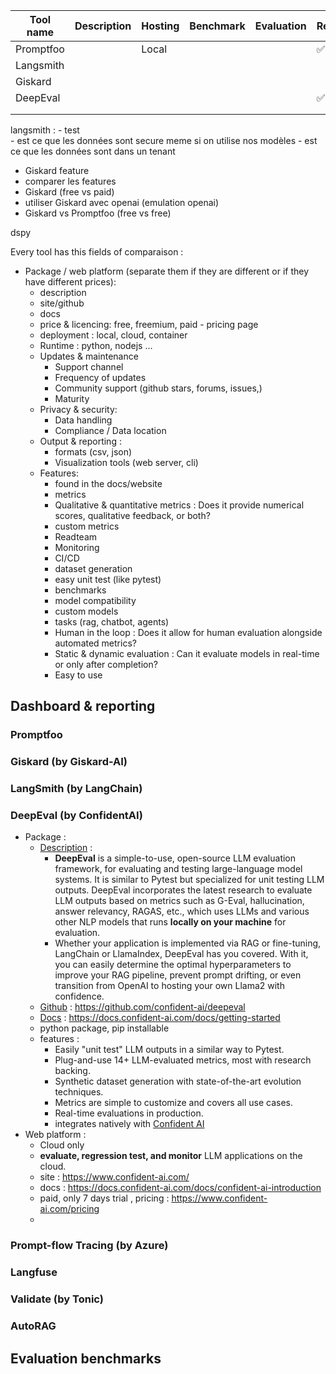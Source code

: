 
| Tool name | Description | Hosting | Benchmark | Evaluation | Redteam | monitoring | CLI | UI  | runtime |
| --------- | ----------- | ------- | --------- | ---------- | ------- | ---------- | --- | --- | ------- |
| Promptfoo |             | Local   |           |            | ✅       |            |     |     | nvm     |
| Langsmith |             |         |           |            |         |            |     |     |         |
| Giskard   |             |         |           |            |         |            |     |     | pip     |
| DeepEval  |             |         |           |            | ✅       |            |     |     | pip     |
|           |             |         |           |            |         |            |     |     |         |
|           |             |         |           |            |         |            |     |     |         |



langsmith : 
	- test  
	- est ce que les données sont secure meme si on utilise nos modèles
	- est ce que les données sont dans un tenant

- Giskard feature 
- comparer les features
- Giskard (free vs paid)
- utiliser Giskard avec openai (emulation openai)
- Giskard vs Promptfoo (free vs free)


dspy

Every tool has this fields of comparaison : 
- Package / web platform (separate them if they are different or if they have different prices):
	- description
	- site/github
	- docs
	- price & licencing: free, freemium, paid - pricing page 
	- deployment : local, cloud, container
	- Runtime : python, nodejs …
	- Updates & maintenance
		- Support channel
		- Frequency of updates
		-  Community support (github stars, forums, issues,)
		- Maturity
	- Privacy & security:
		- Data handling
		- Compliance / Data location
	- Output & reporting :
		- formats (csv, json)
		- Visualization tools (web server, cli)
	- Features:
		- found in the docs/website
		- metrics
		- Qualitative & quantitative metrics : Does it provide numerical scores, qualitative feedback, or both?
		- custom metrics
		- Readteam
		- Monitoring
		- CI/CD
		- dataset generation
		- easy unit test (like pytest)
		- benchmarks
		- model compatibility 
		- custom models
		- tasks (rag, chatbot, agents)
		- Human in the loop : Does it allow for human evaluation alongside automated metrics?
		- Static & dynamic evaluation : Can it evaluate models in real-time or only after completion?
		- Easy to use
 
## Dashboard & reporting
### Promptfoo

### Giskard (by Giskard-AI)

### LangSmith (by LangChain)

### DeepEval (by ConfidentAI)
 - Package :
	- <u>Description</u> : 
		- **DeepEval** is a simple-to-use, open-source LLM evaluation framework, for evaluating and testing large-language model systems. It is similar to Pytest but specialized for unit testing LLM outputs. DeepEval incorporates the latest research to evaluate LLM outputs based on metrics such as G-Eval, hallucination, answer relevancy, RAGAS, etc., which uses LLMs and various other NLP models that runs **locally on your machine** for evaluation. 
		- Whether your application is implemented via RAG or fine-tuning, LangChain or LlamaIndex, DeepEval has you covered. With it, you can easily determine the optimal hyperparameters to improve your RAG pipeline, prevent prompt drifting, or even transition from OpenAI to hosting your own Llama2 with confidence.
	- <u>Github</u> : https://github.com/confident-ai/deepeval
	- <u>Docs</u> : https://docs.confident-ai.com/docs/getting-started
	- python package, pip installable
	- features :
		- Easily "unit test" LLM outputs in a similar way to Pytest.
		- Plug-and-use 14+ LLM-evaluated metrics, most with research backing.
		- Synthetic dataset generation with state-of-the-art evolution techniques.
		- Metrics are simple to customize and covers all use cases.
		- Real-time evaluations in production.
		- integrates natively with [Confident AI](https://app.confident-ai.com/)
- Web platform :
	- Cloud only
	- **evaluate, regression test, and monitor** LLM applications on the cloud.
	- site : https://www.confident-ai.com/
	- docs : https://docs.confident-ai.com/docs/confident-ai-introduction
	- paid, only 7 days trial , pricing : https://www.confident-ai.com/pricing
	- 
	
### Prompt-flow Tracing (by Azure)
### Langfuse
### Validate (by Tonic)
### AutoRAG


## Evaluation benchmarks





